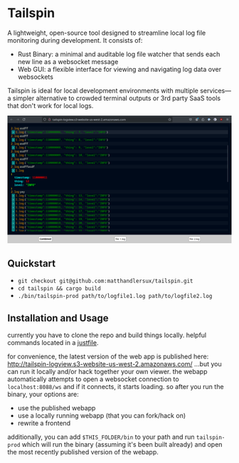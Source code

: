 # Tailspin

A lightweight, open-source tool designed to streamline local log file monitoring
during development. It consists of:

* Rust Binary: a minimal and auditable log file watcher that sends each new line
  as a websocket message
* Web GUI: a flexible interface for viewing and navigating log data over
  websockets

Tailspin is ideal for local development environments with multiple services&mdash;a
simpler alternative to crowded terminal outputs or 3rd party SaaS tools that
don't work for local logs.

![screenshot](./screenshot.png)

## Quickstart

* `git checkout git@github.com:matthandlersux/tailspin.git`
* `cd tailspin && cargo build`
* `./bin/tailspin-prod path/to/logfile1.log path/to/logfile2.log`

## Installation and Usage

currently you have to clone the repo and build things locally. helpful commands
located in a [justfile](https://github.com/casey/just).

for convenience, the latest version of the web app is published here:
http://tailspin-logview.s3-website-us-west-2.amazonaws.com/ ...but you can run
it locally and/or hack together your own viewer. the webapp automatically
attempts to open a websocket connection to `localhost:8088/ws` and if it
connects, it starts loading. so after you run the binary, your options are:
* use the published webapp
* use a locally running webapp (that you can fork/hack on)
* rewrite a frontend

additionally, you can add `$THIS_FOLDER/bin` to your path and run
`tailspin-prod` which will run the binary (assuming it's been built already)
and open the most recently published version of the webapp.

